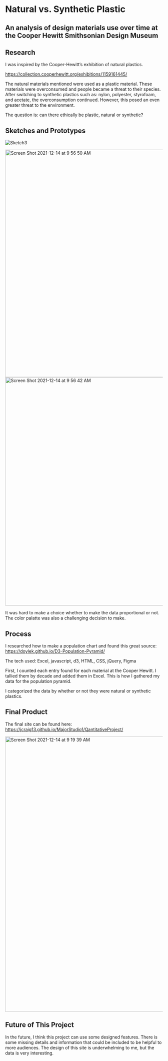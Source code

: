 # Natural vs. Synthetic Plastic
## An analysis of design materials use over time at the Cooper Hewitt Smithsonian Design Museum

## Research
I was inspired by the Cooper-Hewitt’s exhibition of natural plastics.

https://collection.cooperhewitt.org/exhibitions/1159161445/

The natural materials mentioned were used as a plastic material. These materials were overconsumed and people became a threat to their species. After switching to synthetic plastics such as: nylon, polyester, styrofoam, and acetate, the overconsumption continued. However, this posed an even greater threat to the environment.

The question is: can there ethically be plastic, natural or synthetic?


## Sketches and Prototypes

![Sketch3](https://user-images.githubusercontent.com/48970337/132619432-d84b1754-85ee-4ba4-8f10-a2f112a54612.jpg)

<img width="727" alt="Screen Shot 2021-12-14 at 9 56 50 AM" src="https://user-images.githubusercontent.com/48970337/146022543-9afb6d29-f164-49f7-9991-ac20b43c9f0a.png">

<img width="730" alt="Screen Shot 2021-12-14 at 9 56 42 AM" src="https://user-images.githubusercontent.com/48970337/146022554-27b61f93-f036-4d51-bc2d-4db99e37e615.png">

It was hard to make a choice whether to make the data proportional or not. The color palatte was also a challenging decision to make.

## Process

I researched how to make a population chart and found this great source: https://doylek.github.io/D3-Population-Pyramid/

The tech used: Excel, javascript, d3, HTML, CSS, jQuery, Figma

First, I counted each entry found for each material at the Cooper Hewitt. I tallied them by decade and added them in Excel. This is how I gathered my data for the population pyramid.

I categorized the data by whether or not they were natural or synthetic plastics.

## Final Product

The final site can be found here: https://jcraig13.github.io/MajorStudio1/QantitativeProject/

<img width="880" alt="Screen Shot 2021-12-14 at 9 19 39 AM" src="https://user-images.githubusercontent.com/48970337/146024158-f01568ae-9317-465c-a1af-edee7368f9d6.png">

## Future of This Project

In the future, I think this project can use some designed features. There is some missing details and information that could be included to be helpful to more audiences. The design of this site is underwhelming to me, but the data is very interesting.

